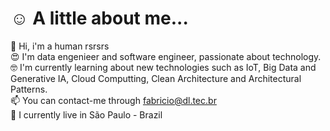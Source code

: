 # :relaxed: A little about me...

👋 Hi, i'm a human rsrsrs\
:heart_eyes: I'm data engenieer and software engineer, passionate about technology.\
:nerd_face: I'm currently learning about new technologies such as IoT, Big Data and Generative IA, Cloud Computting, Clean Architecture and Architectural Patterns.\
📫 You can contact-me through fabricio@dl.tec.br\
:house_with_garden: I currently live in São Paulo - Brazil
